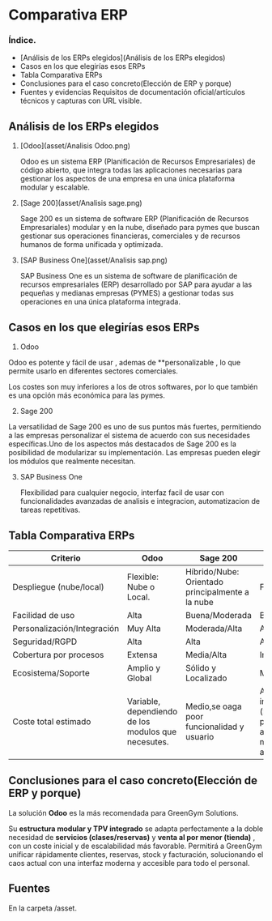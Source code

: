 # Comparativa ERP

### Índice.

- [Análisis  de los ERPs elegidos](Análisis  de los ERPs elegidos)
- Casos en los que elegirías esos ERPs
- Tabla Comparativa ERPs
- Conclusiones para el caso concreto(Elección de ERP y porque)
- Fuentes y evidencias Requisitos de documentación oficial/artículos técnicos y capturas con URL visible.

## Análisis  de los ERPs elegidos

1. [Odoo](asset/Analisis Odoo.png)

   Odoo es un sistema ERP (Planificación de Recursos Empresariales) de código abierto, que integra todas las aplicaciones
   necesarias para gestionar los aspectos de una empresa en una única plataforma modular y escalable.
2. [Sage 200](asset/Analisis sage.png)

   Sage 200 es un sistema de software ERP (Planificación de Recursos Empresariales) modular y en la nube, diseñado para pymes que
   buscan gestionar sus operaciones financieras, comerciales y de recursos humanos de forma unificada y optimizada.
3. [SAP Business One](asset/Analisis sap.png)

   SAP Business One es un sistema de software de planificación de recursos empresariales (ERP) desarrollado por SAP para ayudar a
   las pequeñas y medianas empresas (PYMES) a gestionar todas sus operaciones en una única plataforma integrada.

## Casos en los que elegirías esos ERPs

1. Odoo

Odoo es potente y fácil de usar , ademas de **personalizable , lo que permite usarlo en diferentes sectores comerciales.

Los costes son muy inferiores a los de otros softwares, por lo que también es una opción más económica para las pymes.

2. Sage 200

La versatilidad de Sage 200 es uno de sus puntos más fuertes, permitiendo a las empresas personalizar el sistema de acuerdo con
sus necesidades específicas.Uno de los aspectos más destacados de Sage 200 es la posibilidad de modularizar su implementación. Las
empresas pueden elegir los módulos que realmente necesitan.

3. SAP Business One

   Flexibilidad para cualquier negocio, interfaz facil de usar con funcionalidades avanzadas de analisis e integracion,
   automatizacion de tareas repetitivas.

## Tabla Comparativa ERPs


| Criterio                      | Odoo                                                | Sage 200                                          | SAP Business One                                                                                                    |
| ------------------------------- | ----------------------------------------------------- | --------------------------------------------------- | --------------------------------------------------------------------------------------------------------------------- |
| Despliegue (nube/local)       | Flexible: Nube o Local.                             | Híbrido/Nube: Orientado principalmente a la nube | Flexible: Nube o Local.                                                                                             |
| Facilidad de uso              | Alta                                                | Buena/Moderada                                    | Buena/Alta                                                                                                          |
| Personalización/Integración | Muy Alta                                            | Moderada/Alta                                     | Alta                                                                                                                |
| Seguridad/RGPD                | Alta                                                | Alta                                              | Alta                                                                                                                |
| Cobertura por procesos        | Extensa                                             | Media/Alta                                        | Integral                                                                                                            |
| Ecosistema/Soporte            | Amplio y Global                                     | Sólido y Localizado                              | Muy Sólido y Global.                                                                                               |
| Coste total estimado          | Variable, dependiendo de los modulos que necesutes. | Medio,se oaga poor funcionalidad y usuario        | Alto,Mayor inversión inicial (licencias/suscripción por usuario). Costo anual de mantenimiento/soporte adicional. |

## Conclusiones para el caso concreto(Elección de ERP y porque)

La solución **Odoo** es la más recomendada para GreenGym Solutions.

Su **estructura modular y TPV integrado** se adapta perfectamente a la doble necesidad de **servicios (clases/reservas)** y
**venta al por menor (tienda)** , con un coste inicial y de escalabilidad más favorable. Permitirá a GreenGym unificar rápidamente
clientes, reservas, stock y facturación, solucionando el caos actual con una interfaz moderna y accesible para todo el personal.

## Fuentes

En la carpeta /asset.
